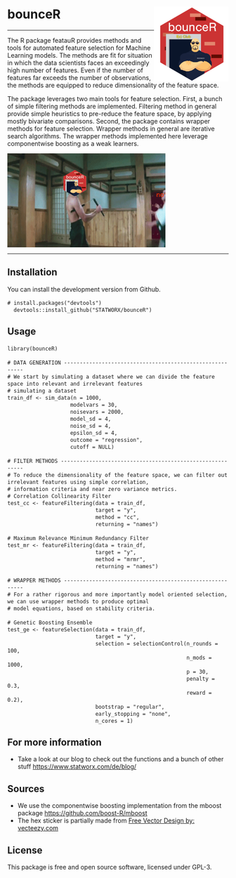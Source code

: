 # bounceR <img src="misc/figures/hex.png" width=170 align="right" />

***

The R package featauR provides methods and tools for automated feature selection for Machine Learning models. The methods are fit for situation in which the data scientists faces an exceedingly high number of features. Even if the number of features far exceeds the number of observations, the methods are equipped to reduce dimensionality of the feature space.

The package leverages two main tools for feature selection. First, a bunch of simple filtering methods are implemented. Filtering method in general provide simple heuristics to pre-reduce the feature space, by applying mostly bivariate comparisons. Second, the package contains wrapper methods for feature selection. Wrapper methods in general are iterative search algorithms. The wrapper methods implemented here leverage componentwise boosting as a weak learners.


<img src="misc/figures/bounceR.gif" align="middle"/>


***

## Installation

You can install the development version from Github.

    # install.packages("devtools")
      devtools::install_github("STATWORX/bounceR")



## Usage

    library(bounceR)

    # DATA GENERATION ---------------------------------------------------------
    # We start by simulating a dataset where we can divide the feature space into relevant and irrelevant features
    # simulating a dataset
    train_df <- sim_data(n = 1000,
                        modelvars = 30,
                        noisevars = 2000,
                        model_sd = 4,
                        noise_sd = 4,
                        epsilon_sd = 4,
                        outcome = "regression",
                        cutoff = NULL)

    # FILTER METHODS ----------------------------------------------------------
    # To reduce the dimensionality of the feature space, we can filter out irrelevant features using simple correlation,
    # information criteria and near zero variance metrics.
    # Correlation Collinearity Filter
    test_cc <- featureFiltering(data = train_df,
                                target = "y",
                                method = "cc",
                                returning = "names")

    # Maximum Relevance Minimum Redundancy Filter
    test_mr <- featureFiltering(data = train_df,
                                target = "y",
                                method = "mrmr",
                                returning = "names")

    # WRAPPER METHODS ---------------------------------------------------------
    # For a rather rigorous and more importantly model oriented selection, we can use wrapper methods to produce optimal
    # model equations, based on stability criteria.

    # Genetic Boosting Ensemble
    test_ge <- featureSelection(data = train_df,
                                target = "y",
                                selection = selectionControl(n_rounds = 100,
                                                             n_mods = 1000,
                                                             p = 30,
                                                             penalty = 0.3,
                                                             reward = 0.2),
                                bootstrap = "regular",
                                early_stopping = "none",
                                n_cores = 1)


## For more information

- Take a look at our blog to check out the functions and a bunch of other stuff https://www.statworx.com/de/blog/

## Sources

- We use the componentwise boosting implementation from the mboost package https://github.com/boost-R/mboost
- The hex sticker is partially made from <a href="https://www.vecteezy.com">Free Vector Design by: vecteezy.com</a>

## License

This package is free and open source software, licensed under GPL-3.
